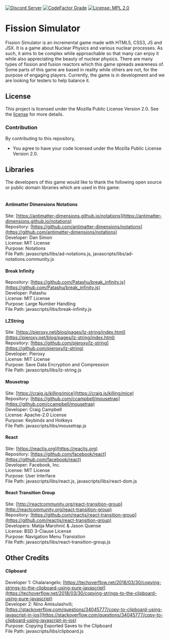[![Discord Server](https://img.shields.io/discord/579354150639370348?color=7389D8&label=Discord&labelColor=6A7EC2&logo=discord&logoColor=FFFFFF&style=plastic)](https://discord.gg/RyQwwzW)
[![CodeFactor Grade](https://img.shields.io/codefactor/grade/github/redfire75369/fission-simulator/overhaul-dev?label=CodeFactor&labelColor=5D5D5D&logo=codefactor&logoColor=50D690&style=plastic)](https://www.codefactor.io/repository/github/redfire75369/fission-simulator/branches/overhaul-indev)
[![License: MPL 2.0](https://img.shields.io/badge/License-MPL%202.0-brightgreen.svg)](https://opensource.org/licenses/MPL-2.0)

# Fission Simulator
Fission Simulator is an incremental game made with HTML5, CSS3, JS and JSX. It is a game about Nuclear Physics and various nuclear processes. As such, it aims to be complex while approachable so that many can enjoy it while also appreciating the beauty of nuclear physics.
There are many types of fission and fusion reactors which this game spreads awareness of. Some parts of this game are based in reality while others are not, for the purpose of engaging players. Currently, the game is in development and we are looking for testers to help balance it.

## License
This project is licensed under the Mozilla Public License Version 2.0. See the [license](license.txt) for more details. <br/>

### Contribution
By contributing to this repository,
- You agree to have your code licensed under the Mozilla Public License Version 2.0.

## Libraries
The developers of this game would like to thank the following open source or public domain libraries which are used in this game: <br/><br/>

#### Antimatter Dimensions Notations
Site: [https://antimatter-dimensions.github.io/notations](https://antimatter-dimensions.github.io/notations) <br/>
Repository: [https://github.com/antimatter-dimensions/notations](https://github.com/antimatter-dimensions/notations) <br/>
Developer: Dan Simon <br/>
License: MIT License <br/>
Purpose: Notations <br/>
File Path: javascripts/libs/ad-notations.js, javascripts/libs/ad-notations.community.js <br/>

#### Break Infinity
Repository: [https://github.com/Patashu/break_infinity.js](https://github.com/Patashu/break_infinity.js) <br/>
Developer: Patashu <br/>
License: MIT License <br/>
Purpose: Large Number Handling <br/>
File Path: javascripts/libs/break-infinity.js <br/>

#### LZString
Site: [https://pieroxy.net/blog/pages/lz-string/index.html](https://pieroxy.net/blog/pages/lz-string/index.html) <br/>
Repository: [https://github.com/pieroxy/lz-string](https://github.com/pieroxy/lz-string) <br/>
Developer: Pieroxy <br/>
License: MIT License <br/>
Purpose: Save Data Encryption and Compression <br/>
File Path: javascripts/libs/lz-string.js <br/>

#### Mousetrap
Site: [https://craig.is/killing/mice](https://craig.is/killing/mice) <br/>
Repository: [https://github.com/ccampbell/mousetrap](https://github.com/ccampbell/mousetrap) <br/>
Developer: Craig Campbell <br/>
License: Apache-2.0 License <br/>
Purpose: Keybinds and Hotkeys <br/>
File Path: javascripts/libs/mousetrap.js <br/>

#### React
Site: [https://reactjs.org](https://reactjs.org) <br/>
Repository: [https://github.com/facebook/react](https://github.com/facebook/react) <br/>
Developer: Facebook, Inc. <br/>
License: MIT License <br/>
Purpose: User Interface <br/>
File Path: javascripts/libs/react.js, javascripts/libs/react-dom.js <br/>

#### React Transition Group
Site: [http://reactcommunity.org/react-transition-group](http://reactcommunity.org/react-transition-group) <br/>
Repository: [https://github.com/reactjs/react-transition-group](https://github.com/reactjs/react-transition-group) <br/>
Developers: Matija Marohnić & Jason Quense <br/>
License: BSD 3-Clause License <br/>
Purpose: Navigation Menu Transistion <br/>
File Path: javascripts/libs/react-transition-group.js <br/>


## Other Credits

#### Clipboard
Developer 1: Chalarangelo; [https://techoverflow.net/2018/03/30/copying-strings-to-the-clipboard-using-pure-javascript](https://techoverflow.net/2018/03/30/copying-strings-to-the-clipboard-using-pure-javascript) <br/>
Developer 2: Nino Amisulashvili; [https://stackoverflow.com/questions/34045777/copy-to-clipboard-using-javascript-in-ios](https://stackoverflow.com/questions/34045777/copy-to-clipboard-using-javascript-in-ios) <br/>
Purpose: Copying Exported Saves to the Clipboard <br/>
File Path: javascripts/libs/clipboard.js <br/>

<!--
	| javascripts/libs/katex.js | KaTeX | [https://github.com/KaTeX/KaTeX](https://github.com/KaTeX/KaTeX) |
	| stylesheets/katex.css | KaTeX | [https://github.com/KaTeX/KaTeX](https://github.com/KaTeX/KaTeX) |
	| javascripts/libs/auto-render.js | KaTeX | [https://github.com/KaTeX/KaTeX](https://github.com/KaTeX/KaTeX) |
	| javascripts/newsrelay.js | Hevipelle | [https://github.com/IvarK/IvarK.github.io](https://github.com/IvarK/IvarK.github.io) |
-->
